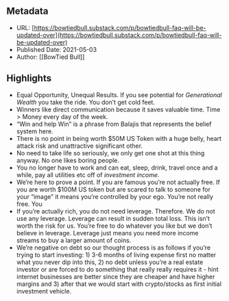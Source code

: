 ## Metadata
* URL: [https://bowtiedbull.substack.com/p/bowtiedbull-faq-will-be-updated-over](https://bowtiedbull.substack.com/p/bowtiedbull-faq-will-be-updated-over)
* Published Date: 2021-05-03
* Author: [[BowTied Bull]]

## Highlights
* Equal Opportunity, Unequal Results. If you see potential for *Generational Wealth* you take the ride. You don’t get cold feet.
* Winners like direct communication because it saves valuable time. Time > Money every day of the week.
* “Win and help Win” is a phrase from Balajis that represents the belief system here.
* There is no point in being worth $50M US Token with a huge belly, heart attack risk and unattractive significant other.
* No need to take life so seriously, we only get one shot at this thing anyway. No one likes boring people.
* You no longer have to work and can eat, sleep, drink, travel once and a while, pay all utilities etc off of *investment income*.
* We’re here to prove a point. If you are famous you’re not actually free. If you are worth $100M US token but are scared to talk to someone for your “image” it means you’re controlled by your ego. You’re not really free. You
* If you’re actually rich, you do not need leverage. Therefore. We do not use any leverage. Leverage can result in sudden total loss. This isn’t worth the risk for us. You’re free to do whatever you like but we don’t believe in leverage. Leverage just means you need more income streams to buy a larger amount of coins.
* We’re negative on debt so our thought process is as follows if you’re trying to start investing: 1) 3-6 months of living expense first no matter what you never dip into this, 2) no debt unless you’re a real estate investor or are forced to do something that really really requires it - hint internet businesses are better since they are cheaper and have higher margins and 3) after that we would start with crypto/stocks as first initial investment vehicle.